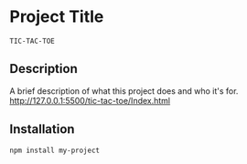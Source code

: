 # Project Title
    TIC-TAC-TOE
## Description
A brief description of what this project does and who it's for.
    http://127.0.0.1:5500/tic-tac-toe/Index.html
## Installation
```bash
npm install my-project
